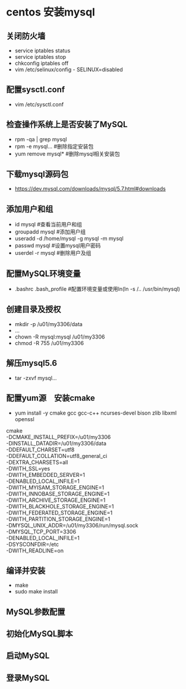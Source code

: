 # centos 安装mysql

## 关闭防火墙
* service iptables status
* service iptables stop
* chkconfig iptables off
* vim /etc/selinux/config - SELINUX=disabled

## 配置sysctl.conf
* vim /etc/sysctl.conf

## 检查操作系统上是否安装了MySQL
* rpm -qa | grep mysql
* rpm -e mysql... #删除指定安装包
* yum remove mysql* #删除mysql相关安装包

## 下载mysql源码包
* https://dev.mysql.com/downloads/mysql/5.7.html#downloads

## 添加用户和组
* id mysql #查看当前用户和组
* groupadd mysql #添加用户组
* useradd -d /home/mysql -g mysql -m mysql
* passwd mysql #设置mysql用户密码
* userdel -r mysql #删除用户及组

## 配置MySQL环境变量
* .bashrc .bash_profile #配置环境变量或使用ln(ln -s /.. /usr/bin/mysql)

## 创建目录及授权
* mkdir -p /u01/my3306/data
* ...
* chown -R mysql:mysql /u01/my3306
* chmod -R 755 /u01/my3306

## 解压mysql5.6
* tar -zxvf mysql...

## 配置yum源　安装cmake
* yum install -y cmake gcc gcc-c++ ncurses-devel bison zlib libxml openssl

cmake \
-DCMAKE_INSTALL_PREFIX=/u01/my3306 \
-DINSTALL_DATADIR=/u01/my3306/data  \
-DDEFAULT_CHARSET=utf8 \
-DDEFAULT_COLLATION=utf8_general_ci \
-DEXTRA_CHARSETS=all \
-DWITH_SSL=yes \
-DWITH_EMBEDDED_SERVER=1 \
-DENABLED_LOCAL_INFILE=1 \
-DWITH_MYISAM_STORAGE_ENGINE=1 \
-DWITH_INNOBASE_STORAGE_ENGINE=1 \
-DWITH_ARCHIVE_STORAGE_ENGINE=1 \
-DWITH_BLACKHOLE_STORAGE_ENGINE=1 \
-DWITH_FEDERATED_STORAGE_ENGINE=1 \
-DWITH_PARTITION_STORAGE_ENGINE=1 \
-DMYSQL_UNIX_ADDR=/u01/my3306/run/mysql.sock \
-DMYSQL_TCP_PORT=3306 \
-DENABLED_LOCAL_INFILE=1 \
-DSYSCONFDIR=/etc \
-DWITH_READLINE=on

## 编译并安装
* make
* sudo make install

## MySQL参数配置

## 初始化MySQL脚本

## 启动MySQL

## 登录MySQL
